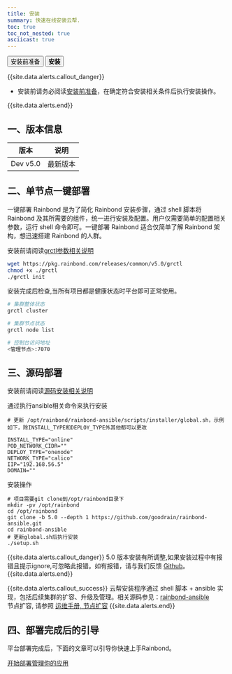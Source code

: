 ```yaml
---
title: 安装
summary: 快速在线安装云帮.
toc: true
toc_not_nested: true
asciicast: true
---
```


<div class="filters filters-big clearfix">
    <a href="before-installation.html"><button class="filter-button ">安装前准备</button></a>
    <a href="online-installation.html"><button class="filter-button current"><strong>安装</strong></button></a>
</div>

{{site.data.alerts.callout_danger}}

- 安装前请务必阅读[安装前准备](before-installation.html)，在确定符合安装相关条件后执行安装操作。

{{site.data.alerts.end}}

## 一、版本信息

| 版本          | 说明         |
| ------------- | ------------ |
| Dev v5.0 | 最新版本 |

## 二、单节点一键部署

一键部署 Rainbond 是为了简化 Rainbond 安装步骤，通过 shell 脚本将 Rainbond 及其所需要的组件，统一进行安装及配置。用户仅需要简单的配置相关参数，运行 shell 命令即可。一键部署 Rainbond 适合仅简单了解 Rainbond 架构，想迅速搭建 Rainbond 的人群。

安装前请阅读[grctl参数相关说明](https://github.com/goodrain/rainbond-ansible/tree/devel/docs/guide)  

```bash
wget https://pkg.rainbond.com/releases/common/v5.0/grctl
chmod +x ./grctl
./grctl init 
```

安装完成后检查,当所有项目都是健康状态时平台即可正常使用。

```bash
# 集群整体状态
grctl cluster

# 集群节点状态
grctl node list

# 控制台访问地址
<管理节点>:7070
```

## 三、源码部署


安装前请阅读[源码安装相关说明](https://github.com/goodrain/rainbond-ansible/tree/devel/docs/guide)  

通过执行ansible相关命令来执行安装

```
# 更新 /opt/rainbond/rainbond-ansible/scripts/installer/global.sh，示例如下，除INSTALL_TYPE和DEPLOY_TYPE外其他都可以更改

INSTALL_TYPE="online"
POD_NETWORK_CIDR=""
DEPLOY_TYPE="onenode"
NETWORK_TYPE="calico"
IIP="192.168.56.5"
DOMAIN=""
```

安装操作

```
# 项目需要git clone到/opt/rainbond目录下
mkdir -pv /opt/rainbond
cd /opt/rainbond
git clone -b 5.0 --depth 1 https://github.com/goodrain/rainbond-ansible.git 
cd rainbond-ansible
# 更新global.sh后执行安装
./setup.sh
```

<!--
## 三、离线部署
离线安装具体流程请参考[离线部署](../operation-manual/install/offline/setup.html)

## 四、分步部署

分步部署Rainbond是分组件一步一步的安装Rainbond及所需组件，用户可以定制相关的安装。分步部署Rainbond适合非常了解Rainbond架构，需要定制部署Rainbond的人群。

具体安装流程请参考[分步部署](../operation-manual/install/step/part-salt.html)


## 五、源码部署

从源码安装具体流程请参考[源码部署](../operation-manual/install/source/setup.html)

-->

{{site.data.alerts.callout_danger}}
5.0 版本安装有所调整,如果安装过程中有报错且提示ignore,可忽略此报错。如有报错，请与我们反馈 [Github](https://github.com/goodrain/rainbond-ansible/issues)。
{{site.data.alerts.end}}


{{site.data.alerts.callout_success}}
云帮安装程序通过 shell 脚本 + ansible 实现，包括后续集群的扩容、升级及管理。相关源码参见：[rainbond-ansible](https://github.com/goodrain/rainbond-ansible)  
节点扩容, 请参照 [运维手册, 节点扩容](../operation-manual/cluster-management/add-node.html) 
{{site.data.alerts.end}}

## 四、部署完成后的引导

平台部署完成后，下面的文章可以引导你快速上手Rainbond。

<div class="step">
<a href="./quick-learning.html" class="btn">开始部署管理你的应用</a>
</div>
